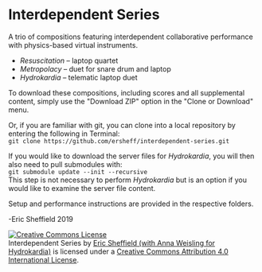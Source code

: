 # Interdependent Series
A trio of compositions featuring interdependent collaborative performance with physics-based virtual instruments.

-   *Resuscitation* – laptop quartet
-   *Metropolacy* – duet for snare drum and laptop
-   *Hydrokardia* – telematic laptop duet

To download these compositions, including scores and all supplemental content, simply use the "Download ZIP" option in the "Clone or Download" menu.

Or, if you are familiar with git, you can clone into a local repository by entering the following in Terminal:\
``git clone https://github.com/ersheff/interdependent-series.git``

If you would like to download the server files for *Hydrokardia*, you will then also need to pull submodules with:\
``git submodule update --init --recursive``\
This step is not necessary to perform *Hydrokardia* but is an option if you would like to examine the server file content.

Setup and performance instructions are provided in the respective folders.

-Eric Sheffield 2019


<a rel="license" href="http://creativecommons.org/licenses/by/4.0/"><img alt="Creative Commons License" style="border-width:0" src="https://i.creativecommons.org/l/by/4.0/88x31.png" /></a><br /><span xmlns:dct="http://purl.org/dc/terms/" property="dct:title">Interdependent Series</span> by <a xmlns:cc="http://creativecommons.org/ns#" href="https://ericsheffield.net" property="cc:attributionName" rel="cc:attributionURL">Eric Sheffield (with Anna Weisling for Hydrokardia)</a> is licensed under a <a rel="license" href="http://creativecommons.org/licenses/by/4.0/">Creative Commons Attribution 4.0 International License</a>.